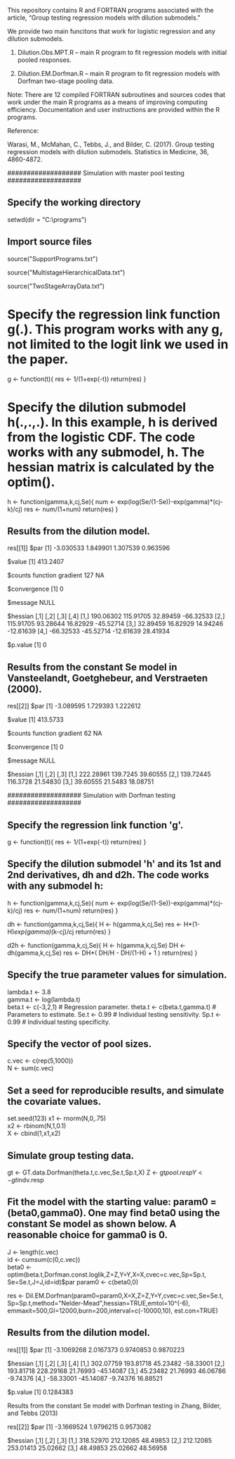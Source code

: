 
This repository contains R and FORTRAN programs associated with the article, “Group testing regression models with dilution submodels.”

We provide two main funcitons that work for logistic regression and any dilution submodels.

1. Dilution.Obs.MPT.R – main R program to fit regression models with initial pooled responses.

2. Dilution.EM.Dorfman.R – main R program to fit regression models with Dorfman two-stage pooling data.

Note: There are 12 compiled FORTRAN subroutines and sources codes that work under the main R programs as a means of improving computing efficiency. Documentation and user instructions are provided within the R programs.

Reference:

Warasi, M., McMahan, C., Tebbs, J., and Bilder, C. (2017). Group testing regression models with dilution submodels. Statistics in Medicine, 36, 4860-4872.


################### Simulation with master pool testing ###################

## Specify the working directory
setwd(dir = "C:\\programs")

## Import source files
source("SupportPrograms.txt")

source("MultistageHierarchicalData.txt")

source("TwoStageArrayData.txt")

# Specify the regression link function g(.). This program works with any g, not limited to the logit link we used in the paper.
g <- function(t){
	res <- 1/(1+exp(-t))
	return(res)	
}

# Specify the dilution submodel h(.,.,.). In this example, h is derived from the logistic CDF. The code works with any submodel, h. The hessian matrix is calculated by the optim(). 
h <- function(gamma,k,cj,Se){
	num <- exp(log(Se/(1-Se))-exp(gamma)*(cj-k)/cj)
	res <- num/(1+num)
	return(res)
}


## Results from the dilution model.
res[[1]]
$par
[1] -3.030533  1.849901  1.307539  0.963596

$value
[1] 413.2407

$counts
function gradient 
     127       NA 

$convergence
[1] 0

$message
NULL

$hessian
          [,1]      [,2]      [,3]      [,4]
[1,] 190.06302 115.91705  32.89459 -66.32533
[2,] 115.91705  93.28644  16.82929 -45.52714
[3,]  32.89459  16.82929  14.94246 -12.61639
[4,] -66.32533 -45.52714 -12.61639  28.41934

$p.value
[1] 0

## Results from the constant Se model in Vansteelandt, Goetghebeur, and Verstraeten (2000).
res[[2]]
$par
[1] -3.089595  1.729393  1.222612

$value
[1] 413.5733

$counts
function gradient 
      62       NA 

$convergence
[1] 0

$message
NULL

$hessian
          [,1]     [,2]     [,3]
[1,] 222.28961 139.7245 39.60555
[2,] 139.72445 116.3728 21.54830
[3,]  39.60555  21.5483 18.08751




################### Simulation with Dorfman testing ###################

## Specify the regression link function 'g'. 
g <- function(t){
	res <- 1/(1+exp(-t))
	return(res)	
}

## Specify the dilution submodel 'h' and its 1st and 2nd derivatives, dh and d2h. The code works with any submodel h:
h <- function(gamma,k,cj,Se){
	num <- exp(log(Se/(1-Se))-exp(gamma)*(cj-k)/cj)
	res <- num/(1+num)
	return(res)
}

dh <- function(gamma,k,cj,Se){
	H <- h(gamma,k,cj,Se)
	res <- H*(1-H)*exp(gamma)*(k-cj)/cj
	return(res)
}

d2h <- function(gamma,k,cj,Se){
	H <- h(gamma,k,cj,Se)
	DH <- dh(gamma,k,cj,Se)
	res <- DH*( DH/H - DH/(1-H) + 1 )
	return(res)
}

## Specify the true parameter values for simulation.
lambda.t <- 3.8		     	
gamma.t <- log(lambda.t) 	  
beta.t <- c(-3,2,1)		 	# Regression parameter.	
theta.t <- c(beta.t,gamma.t)  	        # Parameters to estimate.
Se.t <- 0.99	 			# Individual testing sensitivity.
Sp.t <- 0.99		 		# Individual testing specificity.

## Specify the vector of pool sizes.
c.vec <- c(rep(5,1000))		        
N <- sum(c.vec)                

## Set a seed for reproducible results, and simulate the covariate values.
set.seed(123)
x1 <- rnorm(N,0,.75)		        
x2 <- rbinom(N,1,0.1)		       
X <- cbind(1,x1,x2)		        

## Simulate group testing data.
gt <- GT.data.Dorfman(theta.t,c.vec,Se.t,Sp.t,X)
Z <- gt$pool.resp
Y <- gt$indv.resp

## Fit the model with the starting value: param0 = (beta0,gamma0). One may find beta0 using the constant Se model as shown below. A reasonable choice for gamma0 is 0. 
J <- length(c.vec)                   
id <- cumsum(c(0,c.vec))              
beta0 <- optim(beta.t,Dorfman.const.loglik,Z=Z,Y=Y,X=X,cvec=c.vec,Sp=Sp.t,
Se=Se.t,J=J,id=id)$par
param0 <- c(beta0,0)

res <- Dil.EM.Dorfman(param0=param0,X=X,Z=Z,Y=Y,cvec=c.vec,Se=Se.t,
		      Sp=Sp.t,method="Nelder-Mead",hessian=TRUE,emtol=10^(-6),
		      emmaxit=500,GI=12000,burn=200,interval=c(-10000,10),
		      est.con=TRUE)

## Results from the dilution model.
res[[1]]
$par
[1] -3.1069268  2.0167373  0.9740853  0.9870223

$hessian
          [,1]      [,2]     [,3]      [,4]
[1,] 302.07759 193.81718 45.23482 -58.33001
[2,] 193.81718 228.29168 21.76993 -45.14087
[3,]  45.23482  21.76993 46.06786  -9.74376
[4,] -58.33001 -45.14087 -9.74376  16.88521

$p.value
[1] 0.1284383

Results from the constant Se model with Dorfman testing
in Zhang, Bilder, and Tebbs (2013)

res[[2]]
$par
[1] -3.1669524  1.9796215  0.9573082

$hessian
          [,1]      [,2]     [,3]
[1,] 318.52970 212.12085 48.49853
[2,] 212.12085 253.01413 25.02662
[3,]  48.49853  25.02662 48.56958
